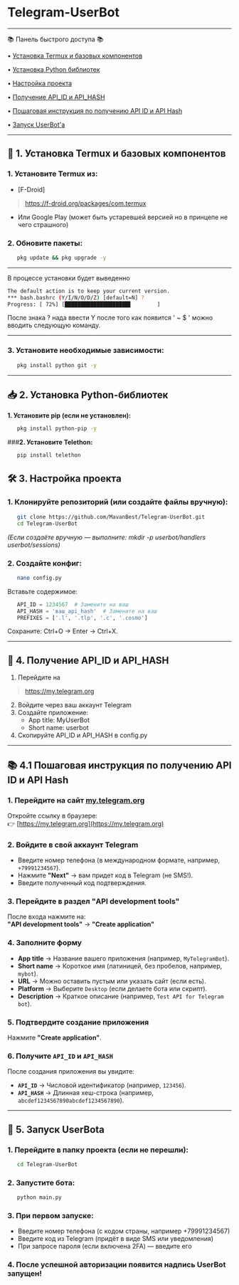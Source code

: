# Telegram-UserBot

---
📚 Панель быстрого доступа 📚 

• [Установка Termux и базовых компонентов](https://github.com/MavanBest/Telegram-UserBot/blob/main/README.md#-1-%D1%83%D1%81%D1%82%D0%B0%D0%BD%D0%BE%D0%B2%D0%BA%D0%B0-termux-%D0%B8-%D0%B1%D0%B0%D0%B7%D0%BE%D0%B2%D1%8B%D1%85-%D0%BA%D0%BE%D0%BC%D0%BF%D0%BE%D0%BD%D0%B5%D0%BD%D1%82%D0%BE%D0%B2) 

• [Установка Python библиотек](https://github.com/MavanBest/Telegram-UserBot/blob/main/README.md#-2-%D1%83%D1%81%D1%82%D0%B0%D0%BD%D0%BE%D0%B2%D0%BA%D0%B0-python-%D0%B1%D0%B8%D0%B1%D0%BB%D0%B8%D0%BE%D1%82%D0%B5%D0%BA) 

• [Настройка проекта](https://github.com/MavanBest/Telegram-UserBot/blob/main/README.md#-3-%D0%BD%D0%B0%D1%81%D1%82%D1%80%D0%BE%D0%B9%D0%BA%D0%B0-%D0%BF%D1%80%D0%BE%D0%B5%D0%BA%D1%82%D0%B0) 

• [Получение API_ID и API_HASH](https://github.com/MavanBest/Telegram-UserBot/blob/main/README.md#-4-%D0%BF%D0%BE%D0%BB%D1%83%D1%87%D0%B5%D0%BD%D0%B8%D0%B5-api_id-%D0%B8-api_hash) 

• [Пошаговая инструкция по получению API ID и API Hash]() 

• [Запуск UserBot'а](https://github.com/MavanBest/Telegram-UserBot/blob/main/README.md#-5-%D0%B7%D0%B0%D0%BF%D1%83%D1%81%D0%BA-userbot%D0%B0) 

---

## 🔧 1. Установка Termux и базовых компонентов
### **1. Установите Termux из:**
   - [F-Droid]
> https://f-droid.org/packages/com.termux
   - Или Google Play (может быть устаревшей версией но в принцепе не чего страшного)

### **2. Обновите пакеты:**
  
```bash
   pkg update && pkg upgrade -y
   ```

---
В процессе установки будет выведенно 
```bash
The default action is to keep your current version.
*** bash.bashrc (Y/I/N/O/D/Z) [default=N] ?
Progress: [ 72%] [████████████████████▋        ]
   ```

После знака ? нада ввести Y после того как появится 
' ~ $ ' можно вводить следующую команду.

---

### **3. Установите необходимые зависимости:**
  
```bash
   pkg install python git -y
   ```

---

## 📥 2. Установка Python-библиотек
**1. Установите pip (если не установлен):**
  
```bash
   pkg install python-pip -y
   ```

###**2. Установите Telethon:**
  
```bash
   pip install telethon
   ```


## 🛠 3. Настройка проекта
### **1. Клонируйте репозиторий (или создайте файлы вручную):**
  
```bash
   git clone https://github.com/MavanBest/Telegram-UserBot.git
   cd Telegram-UserBot
   ```

   *(Если создаёте вручную — выполните: mkdir -p userbot/handlers userbot/sessions)*

### **2. Создайте конфиг:**
  
```bash
   nano config.py
   ```

   Вставьте содержимое:
  
```python
   API_ID = 1234567  # Замените на ваш
   API_HASH = 'ваш_api_hash'  # Замените на ваш
   PREFIXES = ['.l', '.tlp', '.c', '.cosmo']
   ```

   Сохраните: Ctrl+O → Enter → Ctrl+X.

---

## 🔑 4. Получение API_ID и API_HASH
1. Перейдите на
> https://my.telegram.org
2. Войдите через ваш аккаунт Telegram
3. Создайте приложение:
   - App title: MyUserBot
   - Short name: userbot
4. Скопируйте API_ID и API_HASH в config.py

---
## 📚 4.1 Пошаговая инструкция по получению API ID и API Hash

### **1. Перейдите на сайт [my.telegram.org](https://my.telegram.org)**
Откройте ссылку в браузере:  
👉 [https://my.telegram.org](https://my.telegram.org)  

### **2. Войдите в свой аккаунт Telegram**
- Введите номер телефона (в международном формате, например, `+79991234567`).  
- Нажмите **"Next"** → вам придет код в Telegram (не SMS!).  
- Введите полученный код подтверждения.  

### **3. Перейдите в раздел "API development tools"**
После входа нажмите на:  
**"API development tools"** → **"Create application"**  

### **4. Заполните форму**
- **App title** → Название вашего приложения (например, `MyTelegramBot`).  
- **Short name** → Короткое имя (латиницей, без пробелов, например, `mybot`).  
- **URL** → Можно оставить пустым или указать сайт (если есть).  
- **Platform** → Выберите `Desktop` (если делаете бота или скрипт).  
- **Description** → Краткое описание (например, `Test API for Telegram bot`).  

### **5. Подтвердите создание приложения**
Нажмите **"Create application"**.  

### **6. Получите `API_ID` и `API_HASH`**
После создания приложения вы увидите:  
- **`API_ID`** → Числовой идентификатор (например, `123456`).  
- **`API_HASH`** → Длинная хеш-строка (например, `abcdef1234567890abcdef1234567890`).  

---

## 🚀 5. Запуск UserBotа
### **1. Перейдите в папку проекта (если не перешли):**
  
```bash
   cd Telegram-UserBot
   ```

### **2. Запустите бота:**
  
```bash
   python main.py
   ```

### **3. При первом запуске:**
   - Введите номер телефона (с кодом страны, например +79991234567)
   - Введите код из Telegram (придёт в виде SMS или уведомления)
   - При запросе пароля (если включена 2FA) — введите его

### **4. После успешной авторизации появится надпись UserBot запущен!**
